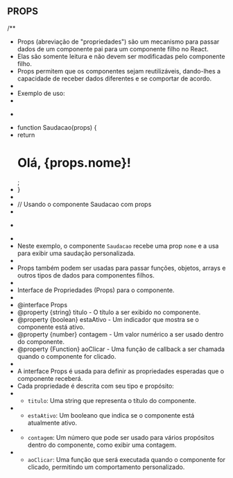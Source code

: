 ## PROPS
/**
 * Props (abreviação de "propriedades") são um mecanismo para passar dados de um componente pai para um componente filho no React.
 * Elas são somente leitura e não devem ser modificadas pelo componente filho.
 * Props permitem que os componentes sejam reutilizáveis, dando-lhes a capacidade de receber dados diferentes e se comportar de acordo.
 * 
 * Exemplo de uso:
 * 
 * ```jsx
 * function Saudacao(props) {
 *   return <h1>Olá, {props.nome}!</h1>;
 * }
 * 
 * // Usando o componente Saudacao com props
 * <Saudacao nome="Alice" />
 * ```
 * 
 * Neste exemplo, o componente `Saudacao` recebe uma prop `nome` e a usa para exibir uma saudação personalizada.
 * 
 * Props também podem ser usadas para passar funções, objetos, arrays e outros tipos de dados para componentes filhos.
 * 
 * Interface de Propriedades (Props) para o componente.
 * 
 * @interface Props
 * @property {string} titulo - O título a ser exibido no componente.
 * @property {boolean} estaAtivo - Um indicador que mostra se o componente está ativo.
 * @property {number} contagem - Um valor numérico a ser usado dentro do componente.
 * @property {Function} aoClicar - Uma função de callback a ser chamada quando o componente for clicado.
 * 
 * A interface Props é usada para definir as propriedades esperadas que o componente receberá.
 * Cada propriedade é descrita com seu tipo e propósito:
 * - `titulo`: Uma string que representa o título do componente.
 * - `estaAtivo`: Um booleano que indica se o componente está atualmente ativo.
 * - `contagem`: Um número que pode ser usado para vários propósitos dentro do componente, como exibir uma contagem.
 * - `aoClicar`: Uma função que será executada quando o componente for clicado, permitindo um comportamento personalizado.
